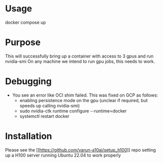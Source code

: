 
# Usage
docker compose up


# Purpose
This will successfully bring up a container with access to 3 gpus and run
nvidia-smi On any machine we intend to run gpu jobs, this needs to work.

# Debugging
- You see an error like OCI shim failed. This was fixed on GCP as follows:
  - enabling persistence mode on the gpu (unclear if required, but speeds up calling nvidia-smi)
  - sudo nvidia-ctk runtime configure --runtime=docker
  - systemctl restart docker

# Installation
Please see the [[https://github.com/varun-a10ai/setup_h100]] repo setting up a H100 server running Ubuntu 22.04 to work properly
